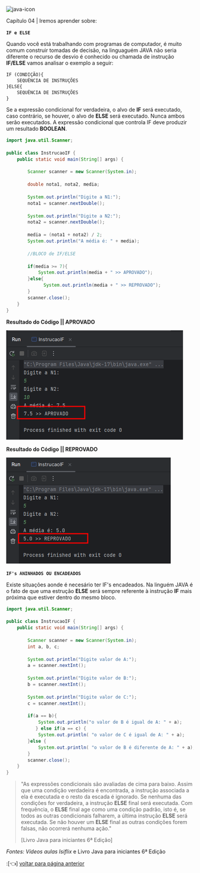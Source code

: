 ![java-icon](https://user-images.githubusercontent.com/40298927/174925141-07490c3f-d64f-4db3-b6b5-e32329127264.png) 

Capítulo 04 | Iremos aprender sobre:

**`IF e ELSE`**

Quando você está trabalhando com programas de computador, é muito comum construir tomadas de decisão, na linguaguém JAVA não seria diferente o recurso de desvio é conhecido ou chamada de instrução **IF/ELSE** vamos analisar o exemplo a seguir:

~~~exemplo
IF (CONDIÇÃO){
    SEQUÊNCIA DE INSTRUÇÕES
}ELSE{
    SEQUÊNCIA DE INSTRUÇÕES
}
~~~

Se a expressão condicional for verdadeira, o alvo de **IF** será executado, caso contrário, se houver, o alvo de **ELSE** será executado. Nunca ambos serão executados. A expressão condicional que controla IF deve produzir um resultado **BOOLEAN**.

~~~java
import java.util.Scanner;

public class InstrucaoIF {
    public static void main(String[] args) {

        Scanner scanner = new Scanner(System.in);

        double nota1, nota2, media;

        System.out.println("Digite a N1:");
        nota1 = scanner.nextDouble();

        System.out.println("Digite a N2:");
        nota2 = scanner.nextDouble();

        media = (nota1 + nota2) / 2;
        System.out.println("A média é: " + media);

        //BLOCO de IF/ELSE 

        if(media >= 7){
            System.out.println(media + " >> APROVADO");
        }else{
              System.out.println(media + " >> REPROVADO");
        }
        scanner.close();
    }
}
~~~

**Resultado do Código || APROVADO**

![Alt text](/docs//imgs/image.png)

**Resultado do Código || REPROVADO**

![Alt text](/docs//imgs/image-2.png)


**`IF's ANINHADOS OU ENCADEADOS`**

Existe situações aonde é necesário ter IF's encadeados. Na linguém JAVA é o fato de que uma estrução **ELSE** será sempre referente à instrução **IF** mais próxima que estiver dentro do mesmo bloco.

~~~java
import java.util.Scanner;

public class InstrucaoIF {
    public static void main(String[] args) {

        Scanner scanner = new Scanner(System.in);
        int a, b, c;

        System.out.println("Digite valor de A:");
        a = scanner.nextInt();

        System.out.println("Digite valor de B:");
        b = scanner.nextInt();

        System.out.println("Digite valor de C:");
        c = scanner.nextInt();

        if(a == b){
            System.out.println("o valor de B é igual de A: " + a);
           } else if(a == c) {
            System.out.println( "o valor de C é igual de A: " + a);
        }else {
            System.out.println( "o valor de B é diferente de A: " + a);
        }
        scanner.close();
    }
}
~~~
>
>"As expressões condicionais são avaliadas de cima para baixo. Assim que uma condição verdadeira é encontrada, a instrução associada a ela é executada e o resto da escada 
>é ignorado. Se nenhuma das condições for verdadeira, a instrução **ELSE** final será  executada. Com frequência, o **ELSE** final age como uma condição padrão, isto é, se todos
>as outras condicionais falharem, a última instrução **ELSE** será executada. Se  não houver um **ELSE** final as outras condições forem falsas, não ocorrerá nenhuma ação."
>
> [Livro Java para iniciantes 6ª Edição]

_Fontes: Vídeos aulas Isiflix_ e Livro Java para iniciantes 6ª Edição

:[👈] <a href="https://github.com/agathapaiiva/blog-java"> voltar para página anterior </a>

